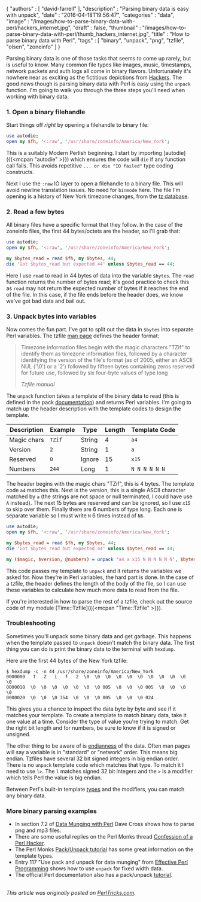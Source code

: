 {
   "authors" : [
      "david-farrell"
   ],
   "description" : "Parsing binary data is easy with unpack",
   "date" : "2016-04-18T19:56:47",
   "categories" : "data",
   "image" : "/images/how-to-parse-binary-data-with-perl/hackers_internet.jpg",
   "draft" : false,
   "thumbnail" : "/images/how-to-parse-binary-data-with-perl/thumb_hackers_internet.jpg",
   "title" : "How to parse binary data with Perl",
   "tags" : [
      "binary",
      "unpack",
      "png",
      "tzfile",
      "olsen",
      "zoneinfo"
   ]
}

Parsing binary data is one of those tasks that seems to come up rarely, but is useful to know. Many common file types like images, music, timestamps, network packets and auth logs all come in binary flavors. Unfortunately it's nowhere near as exciting as the fictitious depictions from [Hackers](https://en.wikipedia.org/wiki/Hackers_%28film%29). The good news though is parsing binary data with Perl is easy using the `unpack` function. I'm going to walk you through the three steps you'll need when working with binary data.

### 1. Open a binary filehandle

Start things off *right* by opening a filehandle to binary file:

```perl
use autodie;
open my $fh, '<:raw', '/usr/share/zoneinfo/America/New_York';
```

This is a suitably Modern Perlish beginning. I start by importing [autodie]({{<mcpan "autodie" >}}) which ensures the code will `die` if any function call fails. This avoids repetitive `... or die "IO failed"` type coding constructs. 

Next I use the `:raw` IO layer to open a filehandle to a binary file. This will avoid newline translation issues. No need for `binmode` here. The file I'm opening is a history of New York timezone changes, from the [tz database](https://en.wikipedia.org/wiki/Tz_database).

### 2. Read a few bytes

All binary files have a specific format that they follow. In the case of the zoneinfo files, the first 44 bytes/octets are the header, so I'll grab that:

```perl
use autodie;
open my $fh, '<:raw', '/usr/share/zoneinfo/America/New_York';

my $bytes_read = read $fh, my $bytes, 44;
die 'Got $bytes_read but expected 44' unless $bytes_read == 44;
```

Here I use `read` to read in 44 bytes of data into the variable `$bytes`. The `read` function returns the number of bytes read; it's good practice to check this as `read` may not return the expected number of bytes if it reaches the end of the file. In this case, if the file ends before the header does, we know we've got bad data and bail out.

### 3. Unpack bytes into variables

Now comes the fun part. I've got to split out the data in `$bytes` into separate Perl variables. The tzfile [man page](http://linux.die.net/man/5/tzfile) defines the header format:

> Timezone information files begin with the magic characters "TZif" to identify them as timezone information files, followed by a character identifying the version of the file's format (as of 2005, either an ASCII NUL ('\0') or a '2') followed by fifteen bytes containing zeros reserved for future use, followed by six four-byte values of type long
>
> <cite>Tzfile manual</cite>

The `unpack` function takes a template of the binary data to read (this is defined in the pack [documentation](http://perldoc.perl.org/functions/pack.html)) and returns Perl variables. I'm going to match up the header description with the template codes to design the template.


| Description  |   Example  | Type       | Length | Template Code|
|--------------|------------|------------|--------|--------------|
| Magic chars  | `TZif`       | String   | 4      | `a4`         |
| Version      | `2`          | String   | 1      | `a`          |
| Reserved     | `0`          | Ignore   | 15     | `x15`        |
| Numbers      | `244`        | Long     | 1      | `N N N N N N`|

The header begins with the magic chars "TZif", this is 4 bytes. The template code `a4` matches this. Next is the version, this is a single ASCII character matched by `a` (the strings are not space or null terminated, I could have use `A` instead). The next 15 bytes are reserved and can be ignored, so I use `x15` to skip over them. Finally there are 6 numbers of type long. Each one is separate variable so I must write `N` 6 times instead of `N6`.

```perl
use autodie;
open my $fh, '<:raw', '/usr/share/zoneinfo/America/New_York';

my $bytes_read = read $fh, my $bytes, 44;
die 'Got $bytes_read but expected 44' unless $bytes_read == 44;

my ($magic, $version, @numbers) = unpack 'a4 a x15 N N N N N N', $bytes;
```

This code passes my template to `unpack` and it returns the variables we asked for. Now they're in Perl variables, the hard part is done. In the case of a tzfile, the header defines the length of the body of the file, so I can use these variables to calculate how much more data to read from the file.

If you're interested in how to parse the rest of a tzfile, check out the source code of my module [Time::Tzfile]({{<mcpan "Time::Tzfile" >}}).

### Troubleshooting

Sometimes you'll unpack some binary data and get garbage. This happens when the template passed to `unpack` doesn't match the binary data. The first thing you can do is print the binary data to the terminal with `hexdump`.

Here are the first 44 bytes of the New York tzfile:

    $ hexdump -c -n 44 /usr/share/zoneinfo/America/New_York
    0000000   T   Z   i   f   2  \0  \0  \0  \0  \0  \0  \0  \0  \0  \0  \0
    0000010  \0  \0  \0  \0  \0  \0  \0 005  \0  \0  \0 005  \0  \0  \0  \0
    0000020  \0  \0  \0 354  \0  \0  \0 005  \0  \0  \0 024

This gives you a chance to inspect the data byte by byte and see if it matches your template. To create a template to match binary data, take it one value at a time. Consider the type of value you're trying to match. Get the right bit length and for numbers, be sure to know if it is signed or unsigned.

The other thing to be aware of is [endianness](https://en.wikipedia.org/wiki/Endianness) of the data. Often man pages will say a variable is in "standard" or "network" order. This means big endian. Tzfiles have several 32 bit signed integers in big endian order. There is no `unpack` template code which matches that type. To match it I need to use `l>`. The `l` matches signed 32 bit integers and the `>` is a modifier which tells Perl the value is big endian.

Between Perl's built-in template [types](http://perldoc.perl.org/functions/pack.html) and the modifiers, you can match any binary data.

### More binary parsing examples

* In section 7.2 of [Data Munging with Perl](http://perlhacks.com/2014/04/data-munging-perl/) Dave Cross shows how to parse png and mp3 files.
* There are some useful replies on the Perl Monks thread [Confession of a Perl Hacker](http://www.perlmonks.org/?node_id=53473).
* The Perl Monks [Pack/Unpack tutorial](http://www.perlmonks.org/?node_id=224666) has some great information on the template types.
* Entry 117 "Use pack and unpack for data munging" from [Effective Perl Programming](http://www.effectiveperlprogramming.com/) shows how to use `unpack` for fixed width data.
* The official Perl documentation also has a pack/unpack [tutorial](http://perldoc.perl.org/perlpacktut.html).

\
*This article was originally posted on [PerlTricks.com](http://perltricks.com).*

